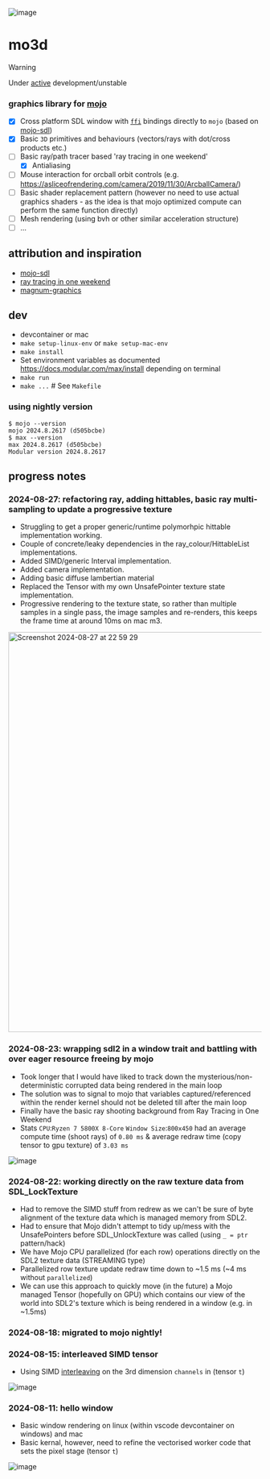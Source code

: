 ![image](https://github.com/user-attachments/assets/39e934ae-1aeb-434a-af8f-5986b348e1cc) 
# mo3d

> [!WARNING]  
> Under [active](#progress-notes) development/unstable

### graphics library for [mojo](https://docs.modular.com/mojo/manual/)

- [x] Cross platform SDL window with [`ffi`](https://docs.modular.com/mojo/stdlib/sys/ffi/) bindings directly to `mojo` (based on [mojo-sdl](https://github.com/msteele/mojo-sdl/))
- [x] Basic `3D` primitives and behaviours (vectors/rays with dot/cross products etc.)
- [ ] Basic ray/path tracer based 'ray tracing in one weekend'
	- [x] Antialiasing
- [ ] Mouse interaction for orcball orbit controls (e.g. https://asliceofrendering.com/camera/2019/11/30/ArcballCamera/)
- [ ] Basic shader replacement pattern (however no need to use actual graphics shaders - as the idea is that mojo optimized compute can perform the same function directly)
- [ ] Mesh rendering (using bvh or other similar acceleration structure)
- [ ] ...

## attribution and inspiration
- [mojo-sdl](https://github.com/msteele/mojo-sdl/)
- [ray tracing in one weekend](https://raytracing.github.io/books/RayTracingInOneWeekend.html)
- [magnum-graphics](https://magnum.graphics/)

## dev
- devcontainer or mac
- `make setup-linux-env` or `make setup-mac-env`
- `make install`
- Set environment variables as documented https://docs.modular.com/max/install depending on terminal
- `make run`
- `make ...` # See `Makefile`

### using nightly version
```
$ mojo --version
mojo 2024.8.2617 (d505bcbe)
$ max --version
max 2024.8.2617 (d505bcbe)
Modular version 2024.8.2617
```

## progress notes

### 2024-08-27: refactoring ray, adding hittables, basic ray multi-sampling to update a progressive texture
- Struggling to get a proper generic/runtime polymorhpic hittable implementation working.
- Couple of concrete/leaky dependencies in the ray_colour/HittableList implementations.
- Added SIMD/generic Interval implementation.
- Added camera implementation.
- Adding basic diffuse lambertian material
- Replaced the Tensor with my own UnsafePointer texture state implementation.
- Progressive rendering to the texture state, so rather than multiple samples in a single pass, the image samples and re-renders, this keeps the frame time at around 10ms on mac m3.

<img width="795" alt="Screenshot 2024-08-27 at 22 59 29" src="https://github.com/user-attachments/assets/fab7211a-2841-49f5-9e93-dfcd07fb05d4">

### 2024-08-23: wrapping sdl2 in a window trait and battling with over eager resource freeing by mojo
- Took longer that I would have liked to track down the mysterious/non-deterministic corrupted data being rendered in the main loop
- The solution was to signal to mojo that variables captured/referenced within the render kernel should not be deleted till after the main loop
- Finally have the basic ray shooting background from Ray Tracing in One Weekend
- Stats `CPU`:`Ryzen 7 5800X 8-Core` `Window Size`:`800x450` had an average compute time (shoot rays) of `0.80 ms` & average redraw time (copy tensor to gpu texture) of `3.03 ms`

![image](https://github.com/user-attachments/assets/48a30f5f-254f-4ace-bf46-82d7c6a94427)

### 2024-08-22: working directly on the raw texture data from SDL_LockTexture
- Had to remove the SIMD stuff from redrew as we can't be sure of byte alignment of the texture data which is managed memory from SDL2.
- Had to ensure that Mojo didn't attempt to tidy up/mess with the UnsafePointers before SDL_UnlockTexture was called (using `_ = ptr` pattern/hack)
- We have Mojo CPU parallelized (for each row) operations directly on the SDL2 texture data (STREAMING type)
- Parallelized row texture update redraw time down to ~1.5 ms (~4 ms without `parallelized`)
- We can use this approach to quickly move (in the future) a Mojo managed Tensor (hopefully on GPU) which contains our view of the world into SDL2's texture which is being rendered in a window (e.g. in ~1.5ms)

### 2024-08-18: migrated to mojo nightly!

### 2024-08-15: interleaved SIMD tensor
- Using SIMD [interleaving](https://docs.modular.com/mojo/stdlib/builtin/simd/SIMD#interleave) on the 3rd dimension `channels` in (tensor `t`)

![image](https://github.com/user-attachments/assets/88cdf3c8-0241-4cf0-bea5-0015fb4795b7)

### 2024-08-11: hello window
- Basic window rendering on linux (within vscode devcontainer on windows) and mac
- Basic kernal, however, need to refine the vectorised worker code that sets the pixel stage (tensor `t`)

![image](https://github.com/user-attachments/assets/13f3c360-2ba6-441a-aebf-ed7507e45c3b)
